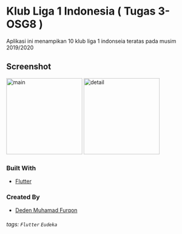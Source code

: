 # Klub Liga 1 Indonesia ( Tugas 3- OSG8 )
Aplikasi ini menampikan 10 klub liga 1 indonseia teratas pada musim 2019/2020

## Screenshot
<img src="https://i.ibb.co/XSYPVbW/photo6298652106491537819.jpg" alt="main" width="200"/>
<img src="https://i.ibb.co/pvZm7WG/photo6298652106491537818.jpg" alt="detail" width="200"/>

### Built With
- [Flutter](https://flutter.dev)


### Created By
- [Deden Muhamad Furqon](https://github.com/furqoncreative)


###### tags: `Flutter` `Eudeka`
